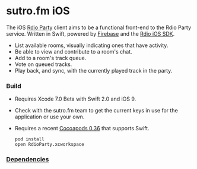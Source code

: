 sutro.fm iOS
==================

The iOS [Rdio Party](http://rdioparty.com/) client aims to be a
functional front-end to the Rdio Party service. Written in Swift,
powered by [Firebase](https://www.firebase.com/docs/ios/api/) and the
[Rdio iOS SDK](http://www.rdio.com/developers/docs/libraries/ios/).

-   List available rooms, visually indicating ones that have activity.
-   Be able to view and contribute to a room's chat.
-   Add to a room's track queue.
-   Vote on queued tracks.
-   Play back, and sync, with the currently played track in the party.

### Build

-   Requires Xcode 7.0 Beta with Swift 2.0 and iOS 9.
-   Check with the sutro.fm team to get the current keys in use for the application or use your own.
-   Requires a recent [Cocoapods
    0.36](http://blog.cocoapods.org/CocoaPods-0.36/) that supports
    Swift.

        pod install
        open RdioParty.xcworkspace
### [Dependencies](https://github.com/sutrofm/SutroIOS/wiki/Dependancies)
